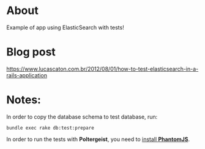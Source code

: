 # About

Example of app using ElasticSearch with tests!

# Blog post

https://www.lucascaton.com.br/2012/08/01/how-to-test-elasticsearch-in-a-rails-application

# Notes:

In order to copy the database schema to test database, run:

    bundle exec rake db:test:prepare

In order to run the tests with **Poltergeist**, you need to [install **PhantomJS**](https://github.com/jonleighton/poltergeist#installing-phantomjs).
